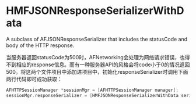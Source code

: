 HMFJSONResponseSerializerWithData
=================================

A subclass of AFJSONResponseSerializer that includes the statusCode and body of the HTTP response.

当服务器返回statusCode为500时，AFNetworking会处理为网络请求错误，也得不到相应的response信息。而有一种服务器API的风格会将code小于0的情况返回500。将这两个文件项目中添加进项目中，初始化responseSerializer时调用下面两行代码即可成功获取：
``` objective-c
AFHTTPSessionManager *sessionMgr = [AFHTTPSessionManager manager];
sessionMgr.responseSerializer = [HMFJSONResponseSerializerWithData serializer];
```
